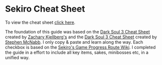 # Sekiro Cheat Sheet

To view the cheat sheet [click here](https://metarecursivo.github.io/sekiro/index.html).

The foundation of this guide was based on the [Dark Soul 3 Cheat Sheet](https://github.com/ZKjellberg/dark-souls-3-cheat-sheet) created by [Zachary Kjellberg's](https://github.com/ZKjellberg) and the [Dark Soul 3 Cheat Sheet](https://github.com/smcnabb/dark-souls-2-cheat-sheet) created by [Stephen McNabb](https://github.com/smcnabb). I only copy & paste and learn along the way. Each checkbox is based on the [Sekiro's Game Progress Route Wiki](https://sekiroshadowsdietwice.wiki.fextralife.com/Game+Progress+Route). I completed the guide in a effort to include all key items, sakes, minibosses etc, in a unified way.

